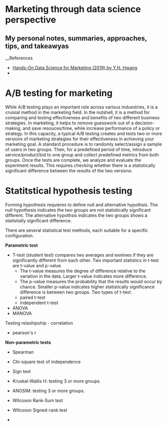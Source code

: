 <h1>Marketing through data science perspective</h1>
<h2>My personal notes, summaries, approaches, tips, and takeawyas</h2>


__References
- [Hands-On Data Science for Marketing (2019) by Y.H. Hwang](https://learning.oreilly.com/library/view/hands-on-data-science/9781789346343)
- 

# A/B testing for marketing
While A/B testing plays an important role across various induestries, it is a cruisial method in the marketing field. In the nutshell, it is a method for comparing and testing effectiveness and benefits of two different business strategies. In marketing, it helps to remove guesswork out of a decision-making, and save resouces/time, while increase performance of a policy or strategy. In this capacity, a typical A/B testing creates and tests two or more versions of marketing strategies for their effectiveness in achieving your marketing goal. A standard procedure is to randomly select/assign a sample of users in two groups. Then, for a predefined period of time, introduce service/product/bid to one group and collect predefined metrics from both groups. Once the tests are complete, we analyze and evaluate the experiment results. This requires checking whether there is a statistically significant difference between the results of the two versions. 

# Statitstical hypothesis testing

Forming hypothesis requieres to define null and alternative hypothsis. The null hypothesis indicates the two groups are not statistically significant different. The alternative hypothsis indicates the two groups shows a statistially significant difference. 




There are several statistical test methods, each suitable for a specific configuration. 

__Parametric test__
- T-test (student test) compares two averages and exmines if they are significantly different from each other. Two important statistics in t-test are t-value and p-value.
  - The t-value measures the degree of difference relative to the variation in the data. Larger t-value indicates more difference.
  - The p-value measures the probability that the results would occur by chance. Smaller p-value indicates higher statistically significance difference is between two groups. 
  Two types of t-test:
  - paired t-test
  - independent t-test
- ANOVA
- MANOVA

Testing relashipship - correlation
- pearson's r

__Non-parametric tests__
- Spearman
- Chi-square test of independence
- Sign test
- Kruskal-Wallis H: testing 3 or more groups.
- ANOSIM: testing 3 or more groups. 
- Wilcoxon Rank-Sum test
- Wilcoxon Signed-rank test

- 

